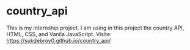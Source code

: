 # country_api
This is my internship project.
I am using in this project the country API, HTML, CSS, and Vanila JavaScript.
Visite: https://sukdebroy0.github.io/country_api/
